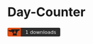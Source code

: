 # Day-Counter
<svg xmlns="http://www.w3.org/2000/svg" width="119" height="20">
	<mask id="roundedCorners">
		<rect width="119" height="20" rx="3" fill="#fff"/>
	</mask>
	<g mask="url(#roundedCorners)">
		<path fill="#E04E14" d="M0 0h30v20H0z"/>
		<path fill="#2D2D2D" d="M30 0h89v20H30z"/>
	</g>
	<path fill="#1C1C1C" transform="scale(0.6) translate(3,6)"
		d="M11.3,0L12,3C8.5,3,0,3,0,3c0,0,0.2,0.9,0.3,1c0.3,0.5,0.6,1.1,1,1.5c1.9,2.2,5.2,3.1,7.9,3.6
		c1.9,0.4,3.8,0.5,5.7,0.6l2.2,5.9h1.2l0.7,1.9h-1L16.3,23H33l-1.7-5.5h-1l0.7-1.9h1.2c0,0,1-6.1,4.1-8.9c3-2.8,6.7-3.2,6.7-3.2V0
		H11.3z M28.1,15.1c-0.8,0.5-1.7,0.5-2.3,0.9c-0.4,0.2-0.6,0.8-0.6,0.8c-0.4-0.9-0.9-1.2-1.5-1.4c-0.6-0.2-1.7-0.1-3.2-1.4
		c-1-0.9-1.1-2.1-1-2.7c0,0,0-0.1,0-0.1c0-0.1,0-0.1,0-0.2c0-0.1,0-0.2,0.1-0.3c0,0,0,0,0,0c0,0,0,0,0,0c0.2-0.6,0.7-1.2,1.7-1.6
		c0,0-0.7,1,0,2c0.4,0.6,1.2,0.9,1.9,0.5c0.3-0.2,0.5-0.6,0.6-0.9C24,10,24,9.3,23.4,8.8c-0.9-0.8-1.1-1.9-0.5-2.6
		c0,0,0.2,0.9,1.1,0.8c0.6,0,0.6-0.2,0.4-0.4C24.3,6.3,23,4.4,24.9,3c0,0,1.2-0.8,2.6-0.7c-0.8,0.1-1.7,0.6-2,1.4c0,0,0,0,0,0.1
		c-0.3,0.8-0.1,1.7,0.5,2.5c0.4,0.6,0.9,1.1,1.1,1.9c-0.3-0.1-0.5,0-0.7,0.2c-0.2,0.2-0.3,0.6-0.2,0.9c0.1,0.2,0.3,0.4,0.5,0.4
		c0.1,0,0.1,0,0.2,0c0,0,0.1,0,0.1,0c0.3-0.1,0.5-0.5,0.4-0.8c0.2,0.2,0.3,0.7,0.2,1c0,0.3-0.2,0.6-0.3,0.8c-0.1,0.2-0.3,0.4-0.4,0.6
		c-0.1,0.2-0.2,0.4-0.2,0.6c0,0.2,0,0.5,0.1,0.7c0.4,0.6,1.2,0,1.4-0.5c0.3-0.6,0.2-1.3-0.2-1.9c0,0,0.7,0.4,1.2,1.8
		C29.6,13.2,28.9,14.6,28.1,15.1z"/>
	<g fill="#fff" text-anchor="middle" font-family="DejaVu Sans,Verdana,Geneva,sans-serif" font-size="11">
		<text x="75.0" y="15" fill="#010101" fill-opacity=".3">1 downloads</text>
		<text x="75.0" y="14">1 downloads</text>
	</g>
</svg>
